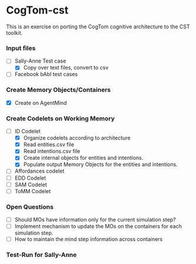 # CogTom-cst
This is an exercise on porting the CogTom cognitive architecture to the CST toolkit.

### Input files
- [ ] Sally-Anne Test case
  - [x] Copy over text files, convert to csv
- [ ] Facebook bAbI test cases

### Create Memory Objects/Containers
- [x] Create on AgentMind

### Create Codelets on Working Memory
- [ ] ID Codelet  
  - [x] Organize codelets according to architecture
  - [x] Read entities.csv file
  - [x] Read intentions.csv file
  - [x] Create internal objects for entities and intentions.
  - [x] Populate output Memory Objects for the entities and intentions.
- [ ] Affordances codelet
- [ ] EDD Codelet
- [ ] SAM Codelet
- [ ] ToMM Codelet

### Open Questions
- [ ] Should MOs have information only for the current simulation step?
- [ ] Implement mechanism to update the MOs on the containers for each simulation step.
- [ ] How to maintain the mind step information across containers

### Test-Run for Sally-Anne
